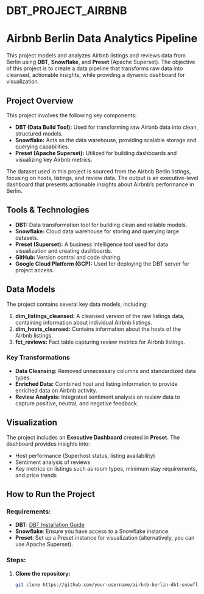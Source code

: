 # DBT_PROJECT_AIRBNB
# Airbnb Berlin Data Analytics Pipeline

This project models and analyzes Airbnb listings and reviews data from Berlin using **DBT**, **Snowflake**, and **Preset** (Apache Superset). The objective of this project is to create a data pipeline that transforms raw data into cleansed, actionable insights, while providing a dynamic dashboard for visualization.

## Project Overview

This project involves the following key components:
- **DBT (Data Build Tool):** Used for transforming raw Airbnb data into clean, structured models.
- **Snowflake:** Acts as the data warehouse, providing scalable storage and querying capabilities.
- **Preset (Apache Superset):** Utilized for building dashboards and visualizing key Airbnb metrics.

The dataset used in this project is sourced from the Airbnb Berlin listings, focusing on hosts, listings, and review data. The output is an executive-level dashboard that presents actionable insights about Airbnb’s performance in Berlin.

## Tools & Technologies

- **DBT:** Data transformation tool for building clean and reliable models.
- **Snowflake:** Cloud data warehouse for storing and querying large datasets.
- **Preset (Superset):** A business intelligence tool used for data visualization and creating dashboards.
- **GitHub:** Version control and code sharing.
- **Google Cloud Platform (GCP):** Used for deploying the DBT server for project access.

## Data Models

The project contains several key data models, including:

1. **dim_listings_cleansed:** A cleansed version of the raw listings data, containing information about individual Airbnb listings.
2. **dim_hosts_cleansed:** Contains information about the hosts of the Airbnb listings.
3. **fct_reviews:** Fact table capturing review metrics for Airbnb listings.

### Key Transformations

- **Data Cleansing:** Removed unnecessary columns and standardized data types.
- **Enriched Data:** Combined host and listing information to provide enriched data on Airbnb activity.
- **Review Analysis:** Integrated sentiment analysis on review data to capture positive, neutral, and negative feedback.

## Visualization

The project includes an **Executive Dashboard** created in **Preset**. The dashboard provides insights into:
- Host performance (Superhost status, listing availability)
- Sentiment analysis of reviews
- Key metrics on listings such as room types, minimum stay requirements, and price trends

## How to Run the Project

### Requirements:
- **DBT**: [DBT Installation Guide](https://docs.getdbt.com/docs/installation)
- **Snowflake**: Ensure you have access to a Snowflake instance.
- **Preset**: Set up a Preset instance for visualization (alternatively, you can use Apache Superset).

### Steps:

1. **Clone the repository:**
   ```bash
   git clone https://github.com/your-username/airbnb-berlin-dbt-snowflake-preset.git
